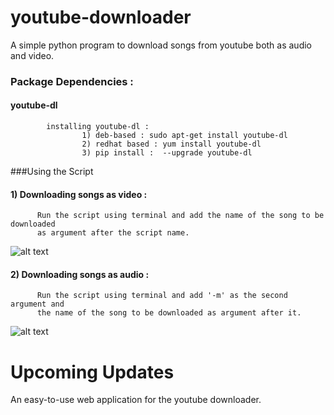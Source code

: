 # youtube-downloader

A simple python program to download songs from youtube both as audio and video.

### Package Dependencies : 
#### youtube-dl
            installing youtube-dl :
                    1) deb-based : sudo apt-get install youtube-dl
                    2) redhat based : yum install youtube-dl
                    3) pip install :  --upgrade youtube-dl

###Using the Script

#### 1) Downloading songs as video :
          Run the script using terminal and add the name of the song to be downloaded 
          as argument after the script name.

![alt text](https://github.com/vasu-dev/youtube-downloader/blob/master/images/video.png)
          
#### 2) Downloading songs as audio :         
          Run the script using terminal and add '-m' as the second argument and 
          the name of the song to be downloaded as argument after it.
          
![alt text](https://github.com/vasu-dev/youtube-downloader/blob/master/images/audio.png)

# Upcoming Updates

An easy-to-use web application for the youtube downloader.

